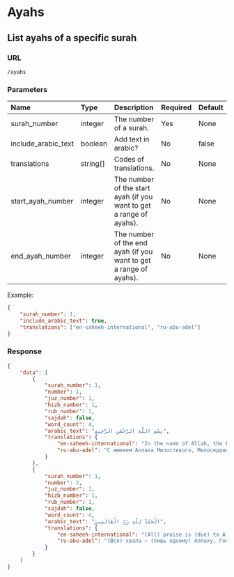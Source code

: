 # Ayahs

## List ayahs of a specific surah

### URL

```text
/ayahs
```

### Parameters

| Name | Type | Description | Required | Default |
| :--- | :--- | :--- | :--- | :--- |
| surah_number | integer | The number of a surah. | Yes | None |
| include_arabic_text | boolean | Add text in arabic? | No | false |
| translations | string[] | Codes of translations. | No | None |
| start_ayah_number | integer | The number of the start ayah (if you want to get a range of ayahs). | No | None |
| end_ayah_number | integer | The number of the end ayah (if you want to get a range of ayahs). | No | None |

Example:

```json
{
    "surah_number": 1,
    "include_arabic_text": true,
    "translations": ["en-saheeh-international", "ru-abu-adel"]
}
```

### Response

```json
{
    "data": [
        {
            "surah_number": 1,
            "number": 1,
            "juz_number": 1,
            "hizb_number": 1,
            "rub_number": 1,
            "sajdah": false,
            "word_count": 4,
            "arabic_text": "بِسْمِ اللَّهِ الرَّحْمَٰنِ الرَّحِيمِ",
            "translations": {
                "en-saheeh-international": "In the name of Allah, the Entirely Merciful, the Especially Merciful.",
                "ru-abu-adel": "С именем Аллаха Милостивого, Милосердного!"
            }
        },
        {
            "surah_number": 1,
            "number": 2,
            "juz_number": 1,
            "hizb_number": 1,
            "rub_number": 1,
            "sajdah": false,
            "word_count": 4,
            "arabic_text": "الْحَمْدُ لِلَّهِ رَبِّ الْعَالَمِينَ",
            "translations": {
                "en-saheeh-international": "(All) praise is (due) to Allah, Lord of the worlds -",
                "ru-abu-adel": "(Вся) хвала – (лишь одному) Аллаху, Господу миров [Господу всех творений],\n"
            }
        }
    ]
}
```
